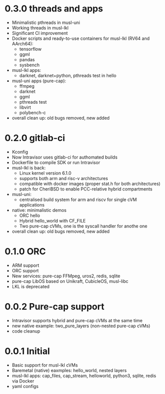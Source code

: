 # 0.3.0 threads and apps
* Minimalistic pthreads in musl-uni
* Working threads in musl-lkl
* Significant CI improvement
* Docker scripts and ready-to-use containers for musl-lkl (RV64 and AArch64):
  - tensorflow
  - ggml
  - pandas
  - sysbench
* musl-lkl apps:
  - darknet, darknet+python, pthreads test in hello
* musl-uni apps (pure-cap):
  - ffmpeg
  - darknet
  - ggml
  - pthreads test
  - libvirt
  - polybench-c
* overall clean up: old bugs removed, new added

# 0.2.0 gitlab-ci
* Kconfig
* Now Intravisor uses gitlab-ci for authomated builds
* Dockerfile to compile SDK or run Intravisor
* musl-lkl is back:
  - Linux kernel version 6.1.0
  - supports both arm and risc-v architectures
  - compatible with docker images (proper stat.h for both architectures)
  - patch for CheriBSD to enable PCC-relative hybrid compartments
* musl-uni:
  - centralised build system for arm and riscv for single cVM applications
* native: minimalistic demos
  - ORC hello
  - Hybrid hello_world with CF_FILE
  - Two pure-cap cVMs, one is the syscall handler for anothe one
* overall clean up: old bugs removed, new added

# 0.1.0 ORC
* ARM support
* ORC support 
* New services: pure-cap FFMpeg, uros2, redis, sqlite
* pure-cap LibOS based on Unikraft, CubicleOS, musl-libc
* LKL is deprecated

# 0.0.2 Pure-cap support 

* Intravisor supports hybrid and pure-cap cVMs at the same time
* new native example: two_pure_layers (non-nested pure-cap cVMs)
* code cleanup
 
# 0.0.1 Initial 

* Basic support for musl-lkl cVMs
* Baremetal (native) eaxmples: hello_world, nested layers
* musl-lkl apps: cap_files, cap_stream, helloworld, python3, sqlite, redis via Docker
* yaml configs 
